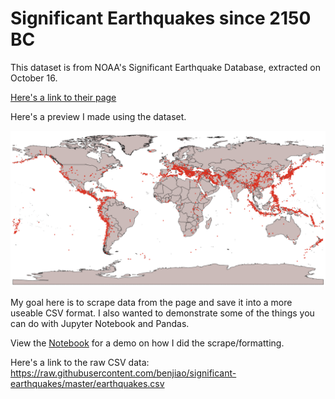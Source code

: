 # Significant Earthquakes since 2150 BC

This dataset is from NOAA's Significant Earthquake Database, extracted on October 16.

[Here's a link to their page](https://www.ngdc.noaa.gov/nndc/struts/results?bt_0=&st_0=&type_17=EXACT&query_17=None+Selected&op_12=eq&v_12=&type_12=Or&query_14=None+Selected&type_3=Like&query_3=&st_1=&bt_2=&st_2=&bt_1=&bt_4=&st_4=&bt_5=&st_5=&bt_6=&st_6=&bt_7=&st_7=&bt_8=&st_8=&bt_9=&st_9=&bt_10=&st_10=&type_11=Exact&query_11=&type_16=Exact&query_16=&bt_18=&st_18=&ge_19=&le_19=&type_20=Like&query_20=&display_look=1&t=101650&s=1&submit_all=Search+Database)

Here's a preview I made using the dataset.

![Thumbnail](earthquakes.png "Significant Earthquakes")

My goal here is to scrape data from the page and save it into a more useable CSV format. I also wanted to demonstrate some of the things you can do with Jupyter Notebook and Pandas.

View the [Notebook](https://github.com/benjiao/significant-earthquakes/blob/master/Significant%20Earthquakes.ipynb) for a demo on how I did the scrape/formatting.

Here's a link to the raw CSV data: https://raw.githubusercontent.com/benjiao/significant-earthquakes/master/earthquakes.csv

